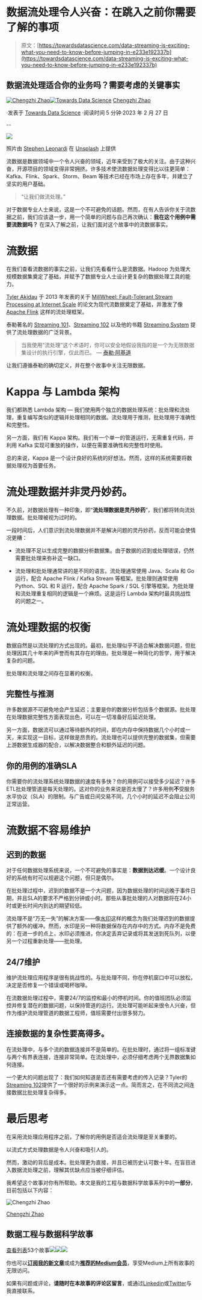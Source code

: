 # 数据流处理令人兴奋：在跳入之前你需要了解的事项

> 原文：[https://towardsdatascience.com/data-streaming-is-exciting-what-you-need-to-know-before-jumping-in-e233e192337b](https://towardsdatascience.com/data-streaming-is-exciting-what-you-need-to-know-before-jumping-in-e233e192337b)

## 数据流处理适合你的业务吗？需要考虑的关键事实

[](https://chengzhizhao.medium.com/?source=post_page-----e233e192337b--------------------------------)[![Chengzhi Zhao](../Images/186bba91822dbcc0f926426e56faf543.png)](https://chengzhizhao.medium.com/?source=post_page-----e233e192337b--------------------------------)[](https://towardsdatascience.com/?source=post_page-----e233e192337b--------------------------------)[![Towards Data Science](../Images/a6ff2676ffcc0c7aad8aaf1d79379785.png)](https://towardsdatascience.com/?source=post_page-----e233e192337b--------------------------------) [Chengzhi Zhao](https://chengzhizhao.medium.com/?source=post_page-----e233e192337b--------------------------------)

·发表于 [Towards Data Science](https://towardsdatascience.com/?source=post_page-----e233e192337b--------------------------------) ·阅读时间 5 分钟·2023 年 2 月 27 日

--

![](../Images/1d33cd261fc165c0bb572ab116c342c5.png)

照片由 [Stephen Leonardi](https://unsplash.com/@stephenleo1982?utm_source=unsplash&utm_medium=referral&utm_content=creditCopyText) 在 [Unsplash](https://unsplash.com/photos/DpvBWb4JW1M?utm_source=unsplash&utm_medium=referral&utm_content=creditCopyText) 上提供

流数据是数据领域中一个令人兴奋的领域，近年来受到了极大的关注。由于这种兴奋，开源项目的领域变得非常拥挤。许多技术使流数据处理变得比以往更简单：Kafka、Flink、Spark、Storm、Beam 等技术已经在市场上存在多年，并建立了坚实的用户基础。

> “让我们做流处理。”

对于数据专业人士来说，这是一个不可避免的话题。然而，在有人告诉你关于流数据之前，我们应该退一步，用一个简单的问题与自己再次确认：**我在这个用例中需要流数据吗？** 在深入了解之前，让我们面对这个故事中的流数据事实。

# 流数据

在我们查看流数据的事实之前，让我们先看看什么是流数据。Hadoop 为处理大规模数据集奠定了基础，并赋予了数据专业人士设计更复杂的数据处理工具的能力。

[Tyler Akidau](https://www.oreilly.com/people/tyler-akidau/) 于 2013 年发表的关于 [MillWheel: Fault-Tolerant Stream Processing at Internet Scale](https://research.google/pubs/pub41378/) 的论文为现代流数据奠定了基础，并激发了像 [Apache Flink](https://flink.apache.org/) 这样的流处理框架。

泰勒著名的 [Streaming 101](https://www.oreilly.com/radar/the-world-beyond-batch-streaming-101/)、[Streaming 102](https://www.oreilly.com/radar/the-world-beyond-batch-streaming-102/) 以及他的书籍 [Streaming System](https://www.oreilly.com/library/view/streaming-systems/9781491983867/) 提供了流处理数据的广泛背景。

> 当我使用“流处理”这个术语时，你可以安全地假设我指的是一个为无限数据集设计的执行引擎，仅此而已。 — [泰勒·阿基道](https://www.oreilly.com/people/tyler-akidau/)

让我们遵循泰勒的确切定义，并在整个故事中关注无限数据。

# Kappa 与 Lambda 架构

我们都熟悉 Lambda 架构 — 我们使用两个独立的数据处理系统：批处理和流处理，重复编写类似的逻辑并处理相同的数据。流处理用于推测，批处理用于准确性和完整性。

另一方面，我们有 Kappa 架构。我们有一个单一的管道运行，无需重复代码，并利用 Kafka 实现可重放的操作，以便在需要准确性和完整性时使用。

总的来说，Kappa 是一个设计良好的系统的好想法。然而，这样的系统需要将数据处理视为首要任务。

# 流处理数据并非灵丹妙药。

不久前，对数据处理有一种印象，即“**流处理数据是灵丹妙药**”，我们都将转向流处理数据。批处理被视为过时的。

一段时间后，人们意识到流处理数据并不是解决问题的灵丹妙药，反而可能会使情况更糟：

+   流处理不足以生成完整的数据分析数据集。由于数据的迟到或处理错误，仍然需要批处理来弥补这一缺口。

+   流处理和批处理通常讲的是不同的语言。流处理通常使用 Java、Scala 和 Go 运行，配合 Apache Flink / Kafka Stream 等框架。批处理则通常使用 Python、SQL 和 R 运行，配合 Apache Spark / SQL 引擎等框架。为批处理和流处理重复相同的逻辑是一个麻烦。这是运行 Lambda 架构时最具挑战性的问题之一。

# 流处理数据的权衡

数据自然是以流处理的方式出现的。最初，批处理似乎不适合解决数据问题，但批处理因其几十年来的声誉而有其存在的理由。批处理是一种简化的哲学，用于解决复杂的问题。

批处理和流处理之间存在显著的权衡。

## **完整性与推测**

许多数据源不可避免地会产生延迟；主要是你的数据分析包括多个数据源。批处理在处理数据完整性方面表现出色，可以在一切准备好后延迟处理。

另一方面，数据流可以通过等待额外的时间，即在内存中保持数据几个小时或一天，来实现这一目标，这样做是昂贵的。流处理也可以提供完整的数据集，但需要上游数据生成器的配合，以解决数据整合和额外延迟的问题。

## **你的用例的准确SLA**

你需要你的流处理系统处理数据的速度有多快？你的用例可以接受多少延迟？许多ETL批处理管道是每天处理的。这对你的业务来说是否太慢了？许多用例**不**受服务水平协议（SLA）的限制。与广告或日间交易不同，几个小时的延迟不会阻止公司正常运营。

# 流数据不容易维护

## 迟到的数据

对于任何数据处理系统来说，一个不可避免的事实是：**数据到达迟缓**。一个设计良好的系统有时可以规避这个问题，但只是偶尔。

在批处理过程中，迟到的数据不是一个大问题，因为数据处理的时间远晚于事件日期，并且SLA的要求不严格到分钟或小时。那些从事批处理的人对数据将在24小时或更长时间内到达的期望较低。

流处理不是“万无一失”的解决方案——像[水印](https://nightlies.apache.org/flink/flink-docs-master/docs/dev/datastream/event-time/generating_watermarks/)这样的概念为我们处理迟到的数据提供了额外的缓冲。然而，水印是另一种将数据保存在内存中的方式。内存不是免费的：在进一步的点上，水印必须推进，你决定丢弃记录或将其发送到死队列，以便另一个过程重新处理——批处理。

## 24/7维护

维护流处理应用程序是很有挑战性的。与批处理不同，你在停机窗口中可以放松，决定是否修复一个错误或喝杯咖啡。

在流数据处理过程中，需要24/7的监控和最小的停机时间。你的值班团队必须监控并修复潜在的数据问题，以保持管道的运行。流处理可能听起来很令人兴奋，但作为维护流处理管道的数据工程师，值班需要付出很多努力。

## **连接数据的复杂性要高得多。**

在流处理中，与多个流的数据连接并不是简单的。在批处理时，通过将一组标准键与两个有界表连接，连接非常简单。在流处理中，必须仔细考虑两个无界数据集如何连接。

一个更大的问题出现了：我们如何知道是否还有需要考虑的传入记录？Tyler的[Streaming 102](https://www.oreilly.com/radar/the-world-beyond-batch-streaming-102/)提供了一个很好的示例来演示这一点。简而言之，在不同流之间连接数据比批处理复杂得多。

# 最后思考

在采用流处理应用程序之前，了解你的用例是否适合流处理是至关重要的。

以流式方式处理数据是令人兴奋和吸引人的。

然而，激动的背后是成本。批处理更为直接，并且已被历史认可数十年。在盲目进入数据流处理之前，理解其优缺点应当被仔细评估。

我希望这个故事对你有所帮助。本文是我的工程与数据科学故事系列中的**一部分**，目前包括以下内容：

![Chengzhi Zhao](../Images/51b8d26809e870b4733e4e5b6d982a9f.png)

[Chengzhi Zhao](https://chengzhizhao.medium.com/?source=post_page-----e233e192337b--------------------------------)

## 数据工程与数据科学故事

[查看列表](https://chengzhizhao.medium.com/list/data-engineering-data-science-stories-ddab37f718e7?source=post_page-----e233e192337b--------------------------------)53个故事![](../Images/8b5085966553259eef85cc643e6907fa.png)![](../Images/9dcdca1fc00a5694849b2c6f36f038d4.png)![](../Images/2a6b2af56aa4d87fa1c30407e49c78f7.png)

你也可以[**订阅我的新文章**](https://chengzhizhao.medium.com/subscribe)或成为[**推荐的Medium会员**](https://chengzhizhao.medium.com/membership)，享受Medium上所有故事的无限访问。

如果有问题或评论，**请随时在本故事的评论区留言**，或通过[Linkedin](https://www.linkedin.com/in/chengzhizhao/)或[Twitter](https://twitter.com/ChengzhiZhao)与我直接联系。
